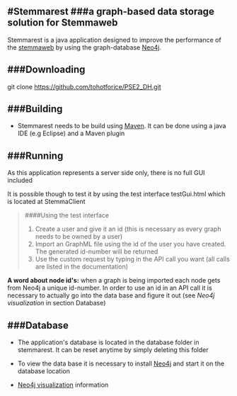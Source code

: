 #Stemmarest
###a graph-based data storage solution for Stemmaweb
---
Stemmarest is a java application designed to improve the performance of the [stemmaweb](http://stemmaweb.net/stemmaweb/) by using the graph-database [Neo4j](http://neo4j.com/).

###Downloading
---


git clone https://github.com/tohotforice/PSE2_DH.git

###Building
---
- Stemmarest needs to be build using [Maven](http://maven.apache.org/run-maven/index.html#Quick_Start). It can be done using a java IDE (e.g Eclipse) and a Maven plugin




###Running 
---
As this application represents a server side only, there is no full GUI included


It is possible though to test it by using the test interface testGui.html which is located at StemmaClient

>####Using the test interface
>1. Create a user and give it an id (this is necessary as every graph needs to be owned by a user)
>2. Import an GraphML file using the id of the user you have created. The generated id-number will be returned
>3. Use the custom request by typing in the API call you want (all calls are listed in the documentation)

**A word about node id's:** when a graph is being imported each node gets from Neo4j a unique id-number. In order to use an id in an API call it is necessary to actually go into the data base and figure it out (see _Neo4j visualization_ in section Database)

###Database
---
- The application's database is located in the database folder in stemmarest. It can be reset anytime by simply deleting this folder

- To view the data base it is necessary to install [Neo4j](http://neo4j.com/download/) and start it on the database location

- [Neo4j visualization](http://neo4j.com/developer/guide-data-visualization/) information



